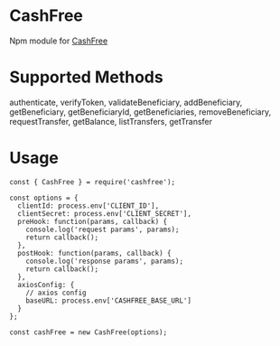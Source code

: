 # CashFree
Npm module for [CashFree](https://www.cashfree.com/)

# Supported Methods
authenticate,
verifyToken,
validateBeneficiary,
addBeneficiary,
getBeneficiary,
getBeneficiaryId,
getBeneficiaries,
removeBeneficiary,
requestTransfer,
getBalance,
listTransfers,
getTransfer

# Usage
```
const { CashFree } = require('cashfree');

const options = {
  clientId: process.env['CLIENT_ID'],
  clientSecret: process.env['CLIENT_SECRET'],
  preHook: function(params, callback) {
    console.log('request params', params);
    return callback();
  },
  postHook: function(params, callback) {
    console.log('response params', params);
    return callback();
  },
  axiosConfig: {
    // axios config
    baseURL: process.env['CASHFREE_BASE_URL']
  }
};

const cashFree = new CashFree(options);

```
